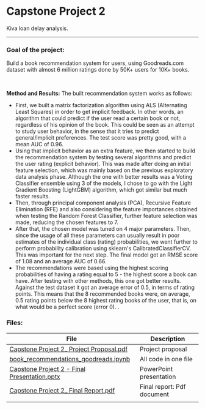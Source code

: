 # Capstone Project 2
Kiva loan delay analysis.

---
### Goal of the project:
Build a book recommendation system for users, using Goodreads.com dataset with almost 6 million ratings done by 50K+ users for 10K+ books.

<br>

**Method and Results:** 
The built recommendation system works as follows:
 - First, we built a matrix factorization algorithm using ALS (Alternating Least Squares) in order to get implicit feedback. In other words, an algorithm that could predict if the user read a certain book or not, regardless of his opinion of the book. This could be seen as an attempt to study user behavior, in the sense that it tries to predict general/implicit preferences. The test score was pretty good, with a mean AUC of 0.96.
 - Using that implicit behavior as an extra feature, we then started to build the recommendation system by testing several algorithms and predict the user rating (explicit behavior). This was made after doing an initial feature selection, which was mainly based on the previous exploratory data analysis phase. Although the one with better results was a Voting Classifier ensemble using 3 of the models, I chose to go with the Light Gradient Boosting (LightGBM) algorithm, which got similar but much faster results.
 - Then, through principal component analysis (PCA), Recursive Feature Elimination (RFE) and also considering the feature importances obtained when testing the Random Forest Classifier, further feature selection was made, reducing the chosen features to 7.
 - After that, the chosen model was tuned on 4 major parameters. Then, since the usage of all these parameters can usually result in poor estimates of the individual class (rating) probabilities, we went further to perform probability calibration using sklearn's CalibratedClassifierCV. This was important for the next step. The final model got an RMSE score of 1.08 and an average AUC of 0.66.
 - The recommendations were based using the highest scoring probabilities of having a rating equal to 5 - the highest score a book can have. After testing with other methods, this one got better results. Against the test dataset it got an average error of 0.5, in terms of rating points. This means that the 8 recommended books were, on average, 0.5 rating points below the 8 highest rating books of the user, that is, on what would be a perfect score (error 0).
.

### Files:

| File                                                         |    Description                                   |
| ------------------------------------------------------------ | ----------------------------------------------   |
| [Capstone Project 2_ Project Proposal.pdf](https://github.com/MigBap/Springboard-Capstone-Project-II/blob/master/Capstone%20Project%202_%20Project%20Proposal.pdf)                                         |       Project proposal                           |
| [book_recommendations_goodreads.ipynb](https://github.com/MigBap/Springboard-Capstone-Project-II/blob/master/book_recommendations_goodreads.ipynb)                              |       All code in one file                       |
| [Capstone Project 2 - Final Presentation.pptx](https://github.com/MigBap/Springboard-Capstone-Project-II/blob/master/Capstone%20Project%202%20-%20Final%20Presentation.pptx)                                      |       PowerPoint presentation                    |
| [Capstone Project 2_ Final Report.pdf](https://github.com/MigBap/Springboard-Capstone-Project-II/blob/master/Capstone%20Project%202_%20Final%20Report.pdf)                          |       Final report: Pdf document                |
                  |

<br>

